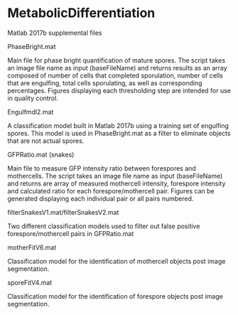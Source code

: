 # MetabolicDifferentiation
Matlab 2017b supplemental files

PhaseBright.mat

Main file for phase bright quantification of mature spores. The script takes an image file name as input (baseFileName) and returns results as an array composed of number of cells that completed sporulation, number of cells that are engulfing, total cells sporulating, as well as corresponding percentages. Figures displaying each thresholding step are intended for use in quality control.


Engulfmdl2.mat

A classification model built in Matlab 2017b using a training set of engulfing spores. This model is used in PhaseBright.mat as a filter to eliminate objects that are not actual spores.


GFPRatio.mat (snakes)

Main file to measure GFP intensity ratio between forespores and mothercells. The script takes an image file name as input (baseFileName) and returns are array of measured mothercell intensity, forespore intensity and calculated ratio for each forespore/mothercell pair. Figures can be generated displaying each individual pair or all pairs numbered.


filterSnakesV1.mat/filterSnakesV2.mat

Two different classification models used to filter out false positive forespore/mothercell pairs in GFPRatio.mat


motherFitV6.mat

Classification model for the identification of mothercell objects post image segmentation.


sporeFitV4.mat

Classification model for the identification of forespore objects post image segmentation.
